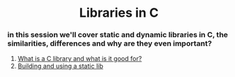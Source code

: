 <h1 align='center'>Libraries in C</h1>

### in this session we'll cover  static and dynamic libraries in C, the similarities, differences and why are they even important?


1. [What is a C library and what is it good for?](https://docencia.ac.upc.edu/FIB/USO/Bibliografia/unix-c-libraries.html)
2. [Building and using a static lib](https://docencia.ac.upc.edu/FIB/USO/Bibliografia/unix-c-libraries.html)
